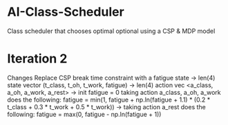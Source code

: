 # AI-Class-Scheduler
Class scheduler that chooses optimal optional using a CSP &amp; MDP model


# Iteration 2
Changes
Replace CSP break time constraint with a fatigue state
  -> len(4) state vector (t_class, t_oh, t_work, fatigue)
  -> len(4) action vec <a_class, a_oh, a_work, a_rest>
  -> init fatigue = 0 
  taking action a_class, a_oh, a_work does the following:
    fatigue = min(1, fatigue + np.ln(fatigue + 1.1) * (0.2 * t_class + 0.3 * t_work + 0.5 * t_work))
  -> taking action a_rest does the following:
    fatigue = max(0, fatigue - np.ln(fatigue + 1))
      
      
